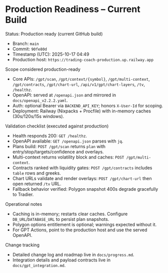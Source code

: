 # Production Readiness – Current Build

Status: Production ready (current GitHub build)

- Branch: `main`
- Commit: `90fe80d`
- Timestamp (UTC): 2025-10-17 04:49
- Production host: `https://trading-coach-production.up.railway.app`

Scope considered production-ready
- Core APIs: `/gpt/scan`, `/gpt/context/{symbol}`, `/gpt/multi-context`, `/gpt/contracts`, `/gpt/chart-url`, `/api/v1/gpt/chart-layers`, `/tv`, `/healthz`.
- OpenAPI: served at `/openapi.json` and mirrored in `docs/openapi_v2.2.2.yaml`.
- Auth: optional Bearer via `BACKEND_API_KEY`; honors `X-User-Id` for scoping.
- Deployment: Railway (Nixpacks + Procfile) with in-memory caches (30s/120s/15s windows).

Validation checklist (executed against production)
- Health responds 200: `GET /healthz`.
- OpenAPI available: `GET /openapi.json` parses with `jq`.
- Plans build: `POST /gpt/scan` returns `plan` with entry/stop/targets/confidence and overlays.
- Multi-context returns volatility block and caches: `POST /gpt/multi-context`.
- Contracts ranked with liquidity gates: `POST /gpt/contracts` includes `table` rows and greeks.
- Chart URLs validate and render overlays: `POST /gpt/chart-url` then open returned `/tv` URL.
- Fallback behavior verified: Polygon snapshot 400s degrade gracefully to Tradier.

Operational notes
- Caching is in-memory; restarts clear caches. Configure `DB_URL`/`DATABASE_URL` to persist plan snapshots.
- Polygon options entitlement is optional; warnings expected without it.
- For GPT Actions, point to the production host and use the served OpenAPI.

Change tracking
- Detailed change log and roadmap live in `docs/progress.md`.
- Integration details and payload contracts live in `docs/gpt_integration.md`.
